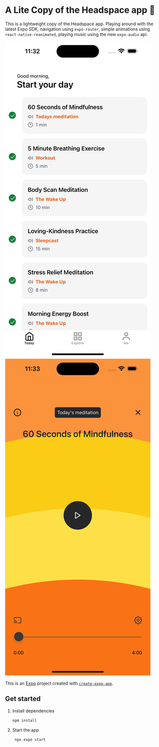 # A Lite Copy of the Headspace app 👋

This is a lightweight copy of the Headspace app. Playing around with the latest Expo SDK, navigation using `expo-router`, simple animations using `react-native-reanimated`, playing music using the new `expo-audio` api.

![screenshot of the homepage](./assets/images/screenshot-homepage.png)
![screenshot of the music page](./assets/images/screenshot-music.png)

This is an [Expo](https://expo.dev) project created with [`create-expo-app`](https://www.npmjs.com/package/create-expo-app).

## Get started

1. Install dependencies

   ```bash
   npm install
   ```

2. Start the app

   ```bash
    npx expo start
   ```
